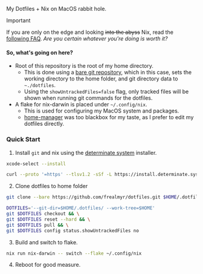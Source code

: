 My Dotfiles + Nix on MacOS rabbit hole.

> [!IMPORTANT]
> If you are only on the edge and looking ~~into the abyss~~ Nix, read the [following FAQ](https://github.com/hlissner/dotfiles/tree/master?tab=readme-ov-file#frequently-asked-questions). _Are you certain whatever you're doing is worth it?_

#### So, what's going on here?

  - Root of this repository is the root of my home directory.
    - This is done using a [bare git repository](https://git-scm.com/book/en/v2/Git-on-the-Server-Getting-Git-on-a-Server), which in this case, sets the working directory to the home folder, and git directory data to `~./dotfiles`.
    - Using the `showUntrackedFiles=false` flag, only tracked files will be shown when running git commands for the dotfiles.
  - A flake for nix-darwin is placed under `~/.config/nix`.
    - This is used for configuring my MacOS system and packages.
    - [home-manager](https://github.com/nix-community/home-manager) was too blackbox for my taste, as I prefer to edit my dotfiles directly.

### Quick Start

1. Install `git` and nix using the [determinate system](https://github.com/DeterminateSystems/nix-installer) installer.

```bash
xcode-select --install
```

```bash
curl --proto '=https' --tlsv1.2 -sSf -L https://install.determinate.systems/nix | sh -s -- install
```

2. Clone dotfiles to home folder

```bash
git clone --bare https://github.com/frealmyr/dotfiles.git $HOME/.dotfiles/

DOTFILES='--git-dir=$HOME/.dotfiles/ --work-tree=$HOME'
git $DOTFILES checkout && \
git $DOTFILES reset --hard && \
git $DOTFILES pull && \
git $DOTFILES config status.showUntrackedFiles no
```

3. Build and switch to flake.

```bash
nix run nix-darwin -- switch --flake ~/.config/nix
```

4. Reboot for good measure.
